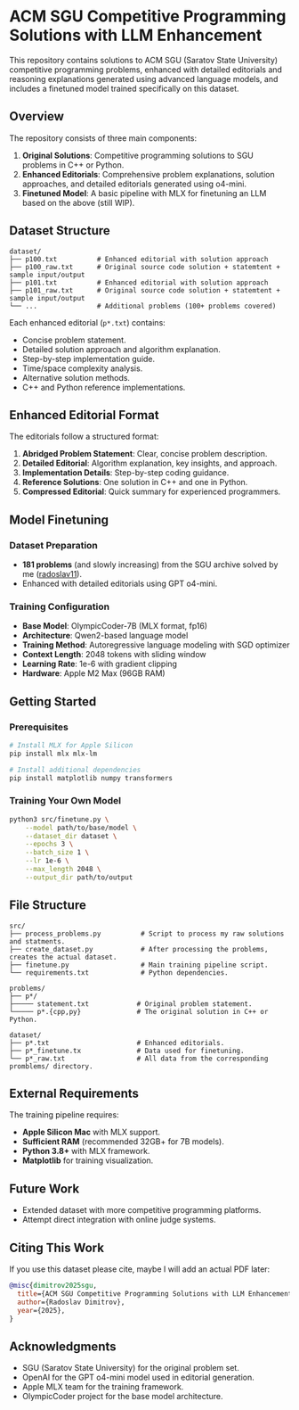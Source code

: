 # ACM SGU Competitive Programming Solutions with LLM Enhancement

This repository contains solutions to ACM SGU (Saratov State University) competitive programming problems, enhanced with detailed editorials and reasoning explanations generated using advanced language models, and includes a finetuned model trained specifically on this dataset.

## Overview

The repository consists of three main components:

1. **Original Solutions**: Competitive programming solutions to SGU problems in C++ or Python.
2. **Enhanced Editorials**: Comprehensive problem explanations, solution approaches, and detailed editorials generated using o4-mini.
3. **Finetuned Model**: A basic pipeline with MLX for finetuning an LLM based on the above (still WIP).

## Dataset Structure

```
dataset/
├── p100.txt          # Enhanced editorial with solution approach
├── p100_raw.txt      # Original source code solution + statemtent + sample input/output
├── p101.txt          # Enhanced editorial with solution approach
├── p101_raw.txt      # Original source code solution + statemtent + sample input/output
└── ...               # Additional problems (100+ problems covered)
```

Each enhanced editorial (`p*.txt`) contains:
- Concise problem statement.
- Detailed solution approach and algorithm explanation.
- Step-by-step implementation guide.
- Time/space complexity analysis.
- Alternative solution methods.
- C++ and Python reference implementations.

## Enhanced Editorial Format

The editorials follow a structured format:
1. **Abridged Problem Statement**: Clear, concise problem description.
2. **Detailed Editorial**: Algorithm explanation, key insights, and approach.
3. **Implementation Details**: Step-by-step coding guidance.
4. **Reference Solutions**: One solution in C++ and one in Python.
5. **Compressed Editorial**: Quick summary for experienced programmers.

## Model Finetuning

### Dataset Preparation
- **181 problems** (and slowly increasing) from the SGU archive solved by me ([radoslav11](https://codeforces.com/problemsets/acmsguru/standings)).
- Enhanced with detailed editorials using GPT o4-mini.

### Training Configuration
- **Base Model**: OlympicCoder-7B (MLX format, fp16)
- **Architecture**: Qwen2-based language model
- **Training Method**: Autoregressive language modeling with SGD optimizer
- **Context Length**: 2048 tokens with sliding window
- **Learning Rate**: 1e-6 with gradient clipping
- **Hardware**: Apple M2 Max (96GB RAM)

## Getting Started

### Prerequisites
```bash
# Install MLX for Apple Silicon
pip install mlx mlx-lm

# Install additional dependencies
pip install matplotlib numpy transformers
```

### Training Your Own Model
```bash
python3 src/finetune.py \
    --model path/to/base/model \
    --dataset_dir dataset \
    --epochs 3 \
    --batch_size 1 \
    --lr 1e-6 \
    --max_length 2048 \
    --output_dir path/to/output
```

## File Structure

```
src/
├── process_problems.py          # Script to process my raw solutions and statments.
├── create_dataset.py            # After processing the problems, creates the actual dataset.
├── finetune.py                  # Main training pipeline script.
└── requirements.txt             # Python dependencies.

problems/
├── p*/
├───── statement.txt            # Original problem statement.
└───── p*.{cpp,py}              # The original solution in C++ or Python.

dataset/
├── p*.txt                      # Enhanced editorials.
├── p*_finetune.tx              # Data used for finetuning. 
└── p*_raw.txt                  # All data from the corresponding promblems/ directory.
```

## External Requirements

The training pipeline requires:
- **Apple Silicon Mac** with MLX support.
- **Sufficient RAM** (recommended 32GB+ for 7B models).
- **Python 3.8+** with MLX framework.
- **Matplotlib** for training visualization.

## Future Work

- Extended dataset with more competitive programming platforms.
- Attempt direct integration with online judge systems.

## Citing This Work

If you use this dataset please cite, maybe I will add an actual PDF later:

```bibtex
@misc{dimitrov2025sgu,
  title={ACM SGU Competitive Programming Solutions with LLM Enhancement},
  author={Radoslav Dimitrov},
  year={2025},
}
```

## Acknowledgments

- SGU (Saratov State University) for the original problem set.
- OpenAI for the GPT o4-mini model used in editorial generation.
- Apple MLX team for the training framework.
- OlympicCoder project for the base model architecture.
